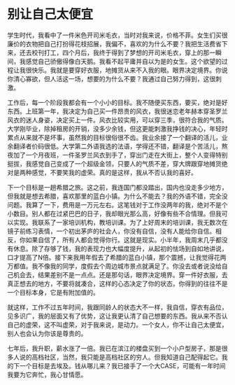 # 别让自己太便宜

学生时代，我看中了一件米色开司米毛衣，当时对我来说，价格不菲。女生们买很廉价的衣物把自己打扮得花枝招展，我偏不，喜欢的为什么不要？我把生活费省下来，还去校刊打工，四个月后，我终于得到了梦想的开司米毛衣，穿上的那一瞬间，我感觉自己骄傲得像白天鹅。我看不起平庸并自以为是的女生。这个欲望的过程让我很快乐。我就是要穿好衣服，地摊货从来不入我的眼。眼界决定境界。你说你清心寡欲，但人活这一场，想要的为什么不要？我通过自己努力得到，这很刺激。 

工作后，每一个阶段我都会有一个小小的目标。我不随便买东西，要买，绝对是好东西。上班第一年，我决定为自己买一件昂贵的风衣，我很迷恋老年赫本穿圣罗兰风衣的迷人身姿，决定买上一件。风衣比较实用，可以穿三季，很符合我的气质。大学刚毕业，除掉租房的开销，没多少余钱，但这更能刺激我挣钱的决心，年轻时累点从来就不是坏事，虽然我的目标很俗很不齿。我业余接了一个翻译的活儿，业余翻译者价码很低。大学第二外语我选的法语，学得还不错，翻译是个苦活儿，熬夜加了一个月夜班，一件圣罗兰风衣到手了，穿出门走在大街上，整个人变得特别挺拔，我感觉自己变成了一个超级金领，只要人的气质不差，穿大牌跟穿地摊货绝对是两种感觉，不要笑我的虚荣。真的是这样，我从不否认我的喜好。 

下一个目标是一趟希腊之旅。这之前，我连国门都没踏出，国内也没走多少地方，但我就是想去希腊，喜欢那里的蓝白小镇。为什么不能去？我的外语不错，完全没问题。我算了一下，费用是一万元左右。这笔钱对于工作没两年的我，绝对不是个小数目。别人都在过紧巴巴的日子，我却眼光那么高，好像有些不合情理。但我可以实现。我联系了一家培训机构，教培训课。为了上好周末的培训课，我无数次在镜子前练习表情，一个初出茅庐的社会人，你没有自信，没有人能给你自信。相反，你如果自信了，所有人都会觉得你行。这就是现实。小半年，我周末几乎都没有休息。除了存够了钱，我的表现力也大幅度提升，从起初的怯场到自如地讲说，口才提高了N倍。接下来我用年假去了希腊的蓝白小镇，那个震撼，让我觉得花两万都值。我不像我的同学，度假去个周边城市景点就满足了。你没去或者说没给自己机会去，结果差别不是一点点。还是那句话，眼界决定境界。穿一件好衣服，去真正想去的地方，不要将就凑合，这样的心态决定了你的状态，你得到的往往不是一个目标本身，它是有附加值的。 

就这样，工作不过五年时间，我跟同龄人的状态大不一样，我自信，穿衣有品位，见多识广，我的层面又有了优势，这让我更认清了自己想要的东西。我从来不否认自己的虚荣，这不叫虚荣，对于我来说，是动力。一个女人，你不让自己太便宜，别人也会认为你该是尊贵的。 

七年后，我升职，薪水涨了一倍。我已在滨江的楼盘买到一个小户型房子，那是很多人说的高档社区，当然，我只能是高档社区的穷人。但我知道自己配得起它。我的下一个目标是去埃及。钱从哪儿来？我已接手了一个大CASE，可能有一年时间我要为它奔忙，我心甘情愿。